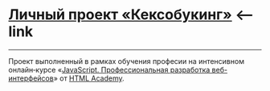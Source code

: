 # [Личный проект «Кексобукинг»](https://askomarov.github.io/keksobookingByHTMLAcademy/) <--link


---
Проект выполненный в рамках обучения професии на интенсивном онлайн‑курсе «[JavaScript. Профессиональная разработка веб-интерфейсов](https://htmlacademy.ru/intensive/javascript)» от [HTML Academy](https://htmlacademy.ru).
